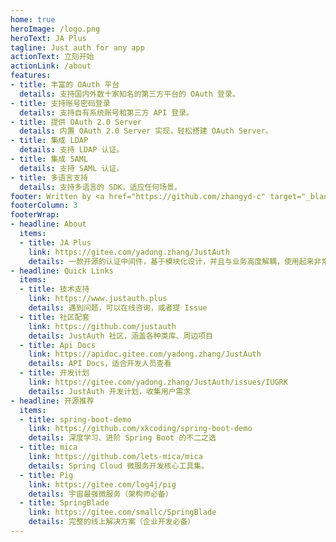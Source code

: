 ```yaml
---
home: true
heroImage: /logo.png
heroText: JA Plus
tagline: Just auth for any app
actionText: 立刻开始
actionLink: /about
features:
- title: 丰富的 OAuth 平台
  details: 支持国内外数十家知名的第三方平台的 OAuth 登录。
- title: 支持账号密码登录
  details: 支持自有系统账号和第三方 API 登录。
- title: 提供 OAuth 2.0 Server
  details: 内置 OAuth 2.0 Server 实现，轻松搭建 OAuth Server。
- title: 集成 LDAP 
  details: 支持 LDAP 认证。
- title: 集成 SAML
  details: 支持 SAML 认证。
- title: 多语言支持
  details: 支持多语言的 SDK，适应任何场景。
footer: Written by <a href="https://github.com/zhangyd-c" target="_blank">Yadong.Zhang</a> | <a href="http://beian.miit.gov.cn/" target="_blank">鲁ICP备17054970号-3</a>
footerColumn: 3
footerWrap: 
- headline: About
  items:
  - title: JA Plus
    link: https://gitee.com/yadong.zhang/JustAuth
    details: 一款开源的认证中间件，基于模块化设计，并且与业务高度解耦，使用起来非常灵活，开发者可以毫不费力地将 JAP 集成到任何 web 应用程序中。
- headline: Quick Links
  items:
  - title: 技术支持
    link: https://www.justauth.plus
    details: 遇到问题，可以在线咨询，或者提 Issue
  - title: 社区配套
    link: https://github.com/justauth
    details: JustAuth 社区，涵盖各种类库、周边项目
  - title: Api Docs
    link: https://apidoc.gitee.com/yadong.zhang/JustAuth
    details: API Docs，适合开发人员查看
  - title: 开发计划
    link: https://gitee.com/yadong.zhang/JustAuth/issues/IUGRK
    details: JustAuth 开发计划，收集用户需求
- headline: 开源推荐
  items:
  - title: spring-boot-demo
    link: https://github.com/xkcoding/spring-boot-demo
    details: 深度学习、进阶 Spring Boot 的不二之选
  - title: mica 
    link: https://github.com/lets-mica/mica
    details: Spring Cloud 微服务开发核心工具集。
  - title: Pig
    link: https://gitee.com/log4j/pig
    details: 宇宙最强微服务（架构师必备）
  - title: SpringBlade
    link: https://gitee.com/smallc/SpringBlade
    details: 完整的线上解决方案（企业开发必备）
---
```



